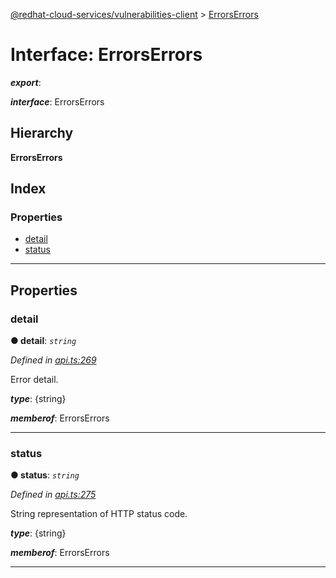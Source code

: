 [@redhat-cloud-services/vulnerabilities-client](../README.md) > [ErrorsErrors](../interfaces/errorserrors.md)

# Interface: ErrorsErrors

*__export__*: 

*__interface__*: ErrorsErrors

## Hierarchy

**ErrorsErrors**

## Index

### Properties

* [detail](errorserrors.md#detail)
* [status](errorserrors.md#status)

---

## Properties

<a id="detail"></a>

###  detail

**● detail**: *`string`*

*Defined in [api.ts:269](https://github.com/RedHatInsights/javascript-clients/blob/master/packages/vulnerabilities/git-api/api.ts#L269)*

Error detail.

*__type__*: {string}

*__memberof__*: ErrorsErrors

___
<a id="status"></a>

###  status

**● status**: *`string`*

*Defined in [api.ts:275](https://github.com/RedHatInsights/javascript-clients/blob/master/packages/vulnerabilities/git-api/api.ts#L275)*

String representation of HTTP status code.

*__type__*: {string}

*__memberof__*: ErrorsErrors

___

